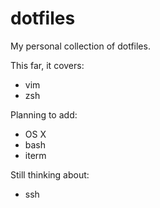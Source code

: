dotfiles
========

My personal collection of dotfiles.

This far, it covers:
* vim
* zsh

Planning to add:
* OS X
* bash
* iterm

Still thinking about:
* ssh

